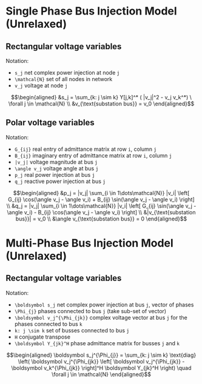 
# Single Phase Bus Injection Model (Unrelaxed)

## Rectangular voltage variables
Notation:
- ``s_j`` net complex power injection at node ``j``
- ``\mathcal{N}`` set of all nodes in network
- ``v_j`` voltage at node ``j``

```math
\begin{aligned}
&s_j = \sum_{k: j \sim k} Y[j,k]^* ( |v_j|^2 - v_j v_k^*) \ \forall j \in \mathcal{N} \\
&v_{\text{substation bus}} = v_0
\end{aligned}
```

## Polar voltage variables
Notation:
- ``G_{ij}`` real entry of admittance matrix at row ``i``, column ``j``
- ``B_{ij}`` imaginary entry of admittance matrix at row ``i``, column ``j``
- ``|v_j|`` voltage magnitude at bus ``j``
- ``\angle v_j`` voltage angle at bus ``j``
- ``p_j`` real power injection at bus ``j``
- ``q_j`` reactive power injection at bus ``j``


```math
\begin{aligned}
&p_j =  |v_j| \sum_{i \in 1\dots\mathcal{N}} |v_i| \left[
     G_{ij} \cos(\angle v_j - \angle v_i) + B_{ij} \sin(\angle v_j - \angle v_i)
     \right]  \\
&q_j =  |v_j| \sum_{i \in 1\dots\mathcal{N}} |v_i| \left[
     G_{ij} \sin(\angle v_j - \angle v_i) - B_{ij} \cos(\angle v_j - \angle v_i)
     \right]  \\
&|v_{\text{substation bus}}| = v_0 \\
&\angle v_{\text{substation bus}} = 0
\end{aligned}
```

# Multi-Phase Bus Injection Model (Unrelaxed)

## Rectangular voltage variables
Notation:
- ``\boldsymbol s_j`` net complex power injection at bus ``j``, vector of phases
- ``\Phi_{j}`` phases connected to bus ``j`` (take sub-set of vector)
- ``\boldsymbol v_j^{\Phi_{jk}}`` complex voltage vector at bus ``j`` for the phases connected to
  bus ``k``
- ``k: j \sim k`` set of busses connected to bus ``j``
- ``H`` conjugate transpose
- ``\boldsymbol Y_{jk}^H`` phase admittance matrix for busses ``j`` and ``k``


```math
\begin{aligned}
\boldsymbol s_j^{\Phi_{j}} = \sum_{k: j \sim k} \text{diag} \left(  
     \boldsymbol v_j^{\Phi_{jk}} \left[ \boldsymbol v_j^{\Phi_{jk}} - \boldsymbol v_k^{\Phi_{jk}}  \right]^H \boldsymbol Y_{jk}^H
\right)
\quad \forall j \in \mathcal{N}
\end{aligned}
```